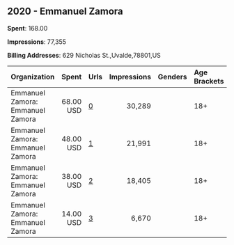 ## 2020 - Emmanuel Zamora 
**Spent**: 168.00

**Impressions**: 77,355

**Billing Addresses**: 629 Nicholas St.,Uvalde,78801,US

|Organization|Spent|Urls|Impressions|Genders|Age Brackets|Country Codes|
|:---|---:|:---|---:|:---|:---|:---|
|Emmanuel Zamora: Emmanuel Zamora|68.00 USD|[0](https://www.snap.com/political-ads/asset/a15033d6264ec9758bce4fc8a0cb7f76b909fb256e0c35bb0da346ba155e155e?mediaType=mp4)|30,289||18+|united states|
|Emmanuel Zamora: Emmanuel Zamora|48.00 USD|[1](https://www.snap.com/political-ads/asset/cdf01da528736b46f384c59dda00c530130a952cd36a170e39e445a2f244073f?mediaType=mp4)|21,991||18+|united states|
|Emmanuel Zamora: Emmanuel Zamora|38.00 USD|[2](https://www.snap.com/political-ads/asset/81d4a36ddaf678a0c0b5b362fd056d61dddb3ae8b597e96c178c3c91cee9fd3d?mediaType=mp4)|18,405||18+|united states|
|Emmanuel Zamora: Emmanuel Zamora|14.00 USD|[3](https://www.snap.com/political-ads/asset/f6efd4e1b8ae7b1ec5d192645a0b9477e7c7d92713b3bc4853f60566e0fed722?mediaType=mp4)|6,670||18+|united states|
